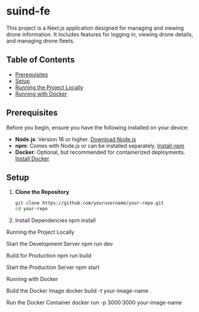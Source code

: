 # suind-fe



This project is a Next.js application designed for managing and viewing drone information. It includes features for logging in, viewing drone details, and managing drone fleets.

## Table of Contents

- [Prerequisites](#prerequisites)
- [Setup](#setup)
- [Running the Project Locally](#running-the-project-locally)
- [Running with Docker](#running-with-docker)


## Prerequisites

Before you begin, ensure you have the following installed on your device:

- **Node.js**: Version 16 or higher. [Download Node.js](https://nodejs.org/)
- **npm**: Comes with Node.js or can be installed separately. [Install npm](https://docs.npmjs.com/downloading-and-installing-node-js-and-npm)
- **Docker**: Optional, but recommended for containerized deployments. [Install Docker](https://docs.docker.com/get-docker/)

## Setup

1. **Clone the Repository**

   ```bash
   git clone https://github.com/yourusername/your-repo.git
   cd your-repo
2. Install Dependencies 
    npm install

Running the Project Locally


Start the Development Server
npm run dev

Build for Production
npm run build


Start the Production Server
npm start


Running with Docker

Build the Docker Image
docker build -t your-image-name .

Run the Docker Container
docker run -p 3000:3000 your-image-name
